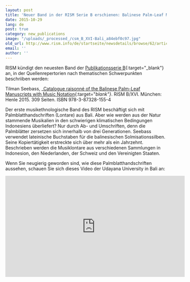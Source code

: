 ```yaml
---
layout: post
title: 'Neuer Band in der RISM Serie B erschienen: Balinese Palm-Leaf Manuscripts'
date: 2015-10-29
lang: de
post: true
category: new_publications
image: "/uploads/_processed_/csm_B_XVI-Bali_a84ebf0c97.jpg"
old_url: http://www.rism.info/de/startseite/newsdetails/browse/62/article/64/new-volume-in-risms-series-b-balinese-palm-leaf-manuscripts.html
email: ''
author: ''
---
```



RISM kündigt den neuesten Band der [Publikationsserie B](http://www.rism.info/de/publikationen.html#c2619){:target="_blank"} an, in der Quellenrepertorien nach thematischen Schwerpunkten beschriiben werden:

Tilman Seebass, _[Catalogue raisonné of the Balinese Palm-Leaf Manuscripts with Music Notation](http://henle.de/de/detail/index.html?Titel=Catalogue+raisonn%C3%A9+of+the+Balinese+Palm-Leaf+Manuscripts+with+Music+Notation_2530){:target="_blank"}_. RISM B/XVI. München: Henle 2015. 309 Seiten. ISBN 978-3-87328-155-4

Der erste musikethnologische Band des RISM beschäftigt sich mit Palmblatthandschriften (Lontare) aus Bali. Aber wie werden aus der Natur stammende Musikalien in den schwierigen klimatischen Bedingungen Indonesiens überliefert? Nur durch Ab- und Umschriften, denn die Palmblätter zersetzen sich innerhalb von drei Generationen. Seebass verwendet lateinische Buchstaben für die balinesischen Solmisationssilben. Seine Kopiertätigkeit erstreckte sich über mehr als ein Jahrzehnt. Beschrieben werden die Musiklontare aus verschiedenen Sammlungen in Indonesion, den Niederlanden, der Schweiz und den Vereinigten Staaten.



Wenn Sie neugierig geworden sind, wie diese Palmblatthandschriften aussehen, schauen Sie sich dieses Video der Udayana University in Bali an:

<iframe width="560" height="315" src="https://www.youtube.com/embed/-lCIwWwPP0I" frameborder="0" allowfullscreen></iframe>



<script type="text/javascript">var switchTo5x=true;</script><script type="text/javascript" src="http://w.sharethis.com/button/buttons.js"></script><script type="text/javascript">stLight.options({publisher: "9b601438-1ce1-49d8-bfd7-9cff5df54c17", doNotHash: false, doNotCopy: false, hashAddressBar: false});</script>
